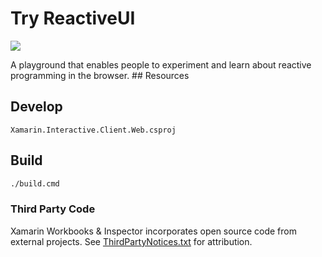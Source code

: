# Try ReactiveUI

<a href="https://reactiveui.net/slack">
  <img src="https://img.shields.io/badge/chat-slack-blue.svg">
</a>
  
A playground that enables people to experiment and learn about reactive programming in the browser. ## Resources

## Develop

`Xamarin.Interactive.Client.Web.csproj`

## Build

```bash
./build.cmd
```

### Third Party Code

Xamarin Workbooks & Inspector incorporates open source code from external
projects. See [ThirdPartyNotices.txt](ThirdPartyNotices.txt) for attribution.
